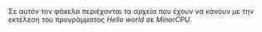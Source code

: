 
Σε αυτόν τον φάκελο περιέχονται τα αρχεία που έχουν να κάνουν με την εκτέλεση του προγράμματος _Hello world_ σε _MinorCPU_.
